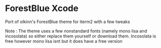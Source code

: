 # ForestBlue Xcode

 Port of olkinn's ForestBlue theme for iterm2 with a few tweaks

Note : The theme uses a few nonstandard fonts (namely mono lisa and incosolata) so either replace them yourself or download them. Incosolata is free however mono lisa isnt but it does have a free version